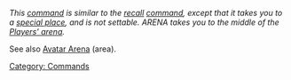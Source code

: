 *This [command](:Category:_Commands.md "wikilink") is similar to the
[recall](Recall.md "wikilink")
[command](:Category:_Commands.md "wikilink"), except that it takes you
to a [special place](:Category:_Special_Areas.md "wikilink"), and is not
settable. ARENA takes you to the middle of the [Players'
arena](:Category:_Avatar_Arena.md "wikilink").*

See also [Avatar Arena](:Category:_Avatar_Arena.md "wikilink") (area).

[Category: Commands](Category:_Commands "wikilink")
